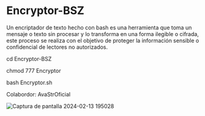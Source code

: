 # Encryptor-BSZ

Un encriptador de texto hecho con bash es una herramienta que toma un mensaje o texto sin procesar y lo transforma en una forma ilegible o cifrada, este proceso se realiza con el objetivo de proteger la información sensible o confidencial de lectores no autorizados.

cd Encryptor-BSZ


chmod 777 Encryptor


bash Encryptor.sh

Colabordor: AvaStrOficial

![Captura de pantalla 2024-02-13 195028](https://github.com/Nova1lc/Encryptor-BSZ/assets/141974150/9f4bfa4a-1ea8-4864-a83c-e02fc0ce0502)
